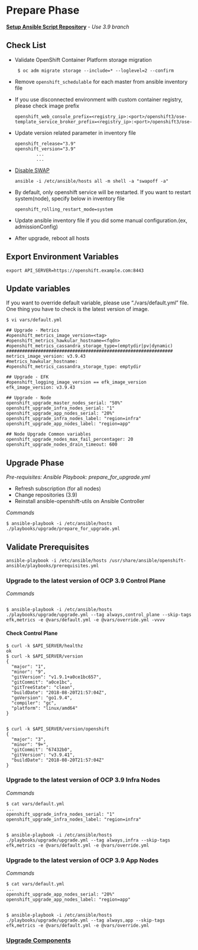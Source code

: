 # Prepare Phase

**[Setup Ansible Script Repository](./how-to-use.md)** - *Use 3.9 branch*

## Check List
- Validate OpenShift Container Platform storage migration
  ```
   $ oc adm migrate storage --include=* --loglevel=2 --confirm 
  ```

- Remove `openshift_schedulable` for each master from ansible inventory file

- If you use disconnected environment with custom container registry, please check image prefix
  ```
  openshift_web_console_prefix=<registry_ip>:<port>/openshift3/ose-
  template_service_broker_prefix=<registry_ip>:<port>/openshift3/ose-
  ```

- Update version related parameter in inventory file 
 
  ```
  openshift_release="3.9"
  openshift_version="3.9"
          ...
          ...
  ```
- [Disable SWAP](https://docs.openshift.com/container-platform/3.9/admin_guide/overcommit.html#disabling-swap-memory)
  ```
  ansible -i /etc/ansible/hosts all -m shell -a "swapoff -a"
  ```

- By default, only openshift service will be restarted. If you want to restart system(node), specify below in inventory file
  ```
  openshift_rolling_restart_mode=system
  ``` 

- Update ansible inventory file if you did some manual configuration.(ex, admissionConfig)

- After upgrade, reboot all hosts

## Export Environment Variables
```
export API_SERVER=https://openshift.example.com:8443
```

## Update variables
If you want to override default variable, please use “./vars/default.yml” file. One thing you have to check is the latest version of image.
```
$ vi vars/default.yml

## Upgrade - Metrics
#openshift_metrics_image_version=<tag> 
#openshift_metrics_hawkular_hostname=<fqdn> 
#openshift_metrics_cassandra_storage_type=(emptydir|pv|dynamic) 
###############################################################
metrics_image_version: v3.9.43
#metrics_hawkular_hostname:
#openshift_metrics_cassandra_storage_type: emptydir

## Upgrade - EFK
#openshift_logging_image_version == efk_image_version
efk_image_version: v3.9.43 

## Upgrade - Node
openshift_upgrade_master_nodes_serial: "50%" 
openshift_upgrade_infra_nodes_serial: "1" 
openshift_upgrade_app_nodes_serial: "20%" 
openshift_upgrade_infra_nodes_label: "region=infra"
openshift_upgrade_app_nodes_label: "region=app"

## Node Upgrade Common variables
openshift_upgrade_nodes_max_fail_percentager: 20 
openshift_upgrade_nodes_drain_timeout: 600

```

## Upgrade Phase 

*Pre-requisites: Ansible Playbook: prepare_for_upgrade.yml*
- Refresh subscription (for all nodes)
- Change repositories (3.9)
- Reinstall ansible-openshift-utils on Ansible Controller

*Commands*
```
$ ansible-playbook -i /etc/ansible/hosts ./playbooks/upgrade/prepare_for_upgrade.yml 
```

## Validate Prerequisites 
```
ansible-playbook -i /etc/ansible/hosts /usr/share/ansible/openshift-ansible/playbooks/prerequisites.yml
```

### Upgrade to the latest version of OCP 3.9 Control Plane
*Commands*
```

$ ansible-playbook -i /etc/ansible/hosts ./playbooks/upgrade/upgrade.yml --tag always,control_plane --skip-tags efk,metrics -e @vars/default.yml -e @vars/override.yml -vvvv
```

#### Check Control Plane
```
$ curl -k $API_SERVER/healthz
ok
$ curl -k $API_SERVER/version
{
  "major": "1",
  "minor": "9",
  "gitVersion": "v1.9.1+a0ce1bc657",
  "gitCommit": "a0ce1bc",
  "gitTreeState": "clean",
  "buildDate": "2018-08-20T21:57:04Z",
  "goVersion": "go1.9.4",
  "compiler": "gc",
  "platform": "linux/amd64"
}


$ curl -k $API_SERVER/version/openshift
{
  "major": "3",
  "minor": "9+",
  "gitCommit": "67432b0",
  "gitVersion": "v3.9.41",
  "buildDate": "2018-08-20T21:57:04Z"
}

```

### Upgrade to the latest version of OCP 3.9 Infra Nodes 
*Commands*
```
$ cat vars/default.yml
...
openshift_upgrade_infra_nodes_serial: "1" 
openshift_upgrade_infra_nodes_label: "region=infra"


$ ansible-playbook -i /etc/ansible/hosts ./playbooks/upgrade/upgrade.yml --tag always,infra --skip-tags efk,metrics -e @vars/default.yml -e @vars/override.yml 
```

### Upgrade to the latest version of OCP 3.9 App Nodes
*Commands*
```
$ cat vars/default.yml
...
openshift_upgrade_app_nodes_serial: "20%" 
openshift_upgrade_app_nodes_label: "region=app"


$ ansible-playbook -i /etc/ansible/hosts ./playbooks/upgrade/upgrade.yml --tag always,app --skip-tags efk,metrics -e @vars/default.yml -e @vars/override.yml 

```

### [Upgrade Components](./upgrade-components.md)

